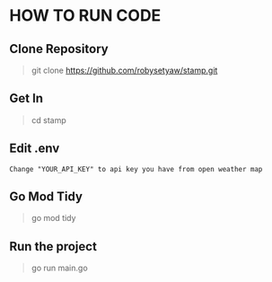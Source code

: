# HOW TO RUN CODE

## Clone Repository

> git clone https://github.com/robysetyaw/stamp.git

## Get In

> cd stamp

## Edit .env

    Change "YOUR_API_KEY" to api key you have from open weather map

## Go Mod Tidy

> go mod tidy

## Run the project

> go run main.go